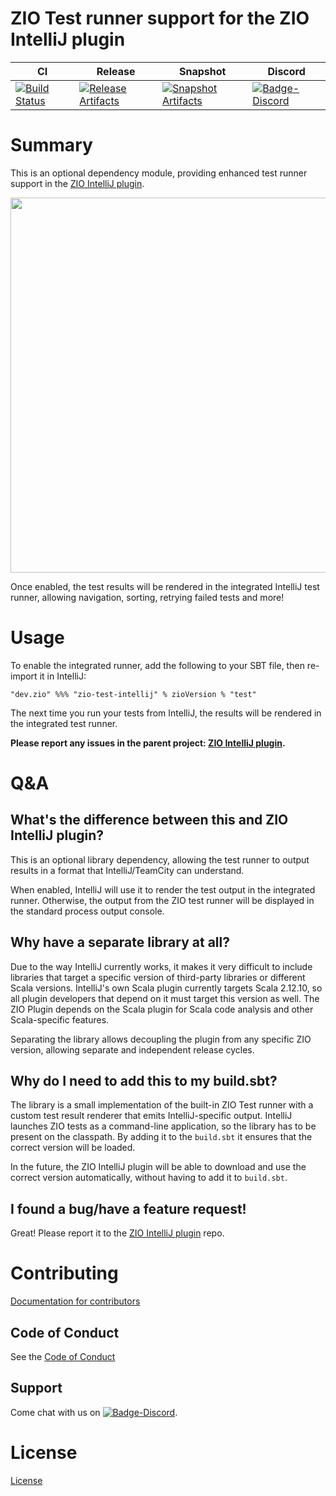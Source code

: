 # ZIO Test runner support for the ZIO IntelliJ plugin

| CI | Release | Snapshot | Discord |
| --- | --- | --- | --- |
| [![Build Status][Badge-Circle]][Link-Circle] | [![Release Artifacts][Badge-SonatypeReleases]][Link-SonatypeReleases] | [![Snapshot Artifacts][Badge-SonatypeSnapshots]][Link-SonatypeSnapshots] | [![Badge-Discord]][Link-Discord] |

# Summary
This is an optional dependency module, providing enhanced test runner support in the [ZIO IntelliJ plugin](https://github.com/zio/zio-intellij).

<img src="https://user-images.githubusercontent.com/601206/74926840-37f77c80-53df-11ea-9991-ebd4b870d857.png" width="600" />

Once enabled, the test results will be rendered in the integrated IntelliJ test runner, allowing navigation, sorting, retrying failed tests and more!

# Usage

To enable the integrated runner, add the following to your SBT file, then re-import it in IntelliJ:

```
"dev.zio" %%% "zio-test-intellij" % zioVersion % "test"
```

The next time you run your tests from IntelliJ, the results will be rendered in the integrated test runner.

**Please report any issues in the parent project: [ZIO IntelliJ plugin](https://github.com/zio/zio-intellij/issues).**

# Q&A

## What's the difference between this and ZIO IntelliJ plugin?

This is an optional library dependency, allowing the test runner to output results in a format that IntelliJ/TeamCity can understand.

When enabled, IntelliJ will use it to render the test output in the integrated runner. Otherwise, the output from the ZIO test runner will be displayed in the standard process output console.

## Why have a separate library at all?

Due to the way IntelliJ currently works, it makes it very difficult to include libraries that target a specific version of third-party libraries or different Scala versions. IntelliJ's own Scala plugin currently targets Scala 2.12.10, so all plugin developers that depend on it must target this version as well. The ZIO Plugin depends on the Scala plugin for Scala code analysis and other Scala-specific features.

Separating the library allows decoupling the plugin from any specific ZIO version, allowing separate and independent release cycles.

## Why do I need to add this to my build.sbt?

The library is a small implementation of the built-in ZIO Test runner with a custom test result renderer that emits IntelliJ-specific output. IntelliJ launches ZIO tests as a command-line application, so the library has to be present on the classpath. By adding it to the `build.sbt` it ensures that the correct version will be loaded.

In the future, the ZIO IntelliJ plugin will be able to download and use the correct version automatically, without having to add it to `build.sbt`.

## I found a bug/have a feature request!

Great! Please report it to the [ZIO IntelliJ plugin](https://github.com/zio/zio-intellij/) repo.

# Contributing
[Documentation for contributors](https://zio.dev/docs/about/about_contributing)

## Code of Conduct

See the [Code of Conduct](https://zio.dev/docs/about/about_coc)

## Support

Come chat with us on [![Badge-Discord]][Link-Discord].

# License
[License](LICENSE)

[Badge-SonatypeReleases]: https://img.shields.io/nexus/r/https/oss.sonatype.org/dev.zio/ziozio_2.12.svg "Sonatype Releases"
[Badge-SonatypeSnapshots]: https://img.shields.io/nexus/s/https/oss.sonatype.org/dev.zio/ziozio_2.12.svg "Sonatype Snapshots"
[Badge-Discord]: https://img.shields.io/discord/629491597070827530?logo=discord "chat on discord"
[Badge-Circle]: https://circleci.com/gh/zio/zio-test-intellij.svg?style=svg "circleci"
[Link-Circle]: https://circleci.com/gh/zio/zio-test-intellij "circleci"
[Link-SonatypeReleases]: https://oss.sonatype.org/content/repositories/releases/dev/zio/zio-test-intellij_2.12/ "Sonatype Releases"
[Link-SonatypeSnapshots]: https://oss.sonatype.org/content/repositories/snapshots/dev/zio/zio-test-intellij_2.12/ "Sonatype Snapshots"
[Link-Discord]: https://discord.gg/8fYmfG "Discord"

